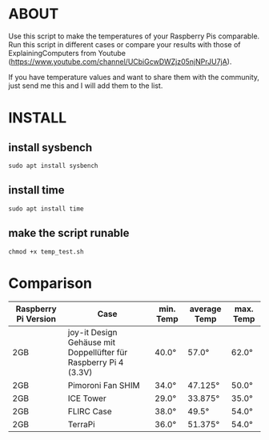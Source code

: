 # ABOUT
Use this script to make the temperatures of your Raspberry Pis comparable. Run this script in different cases or compare your results with those of ExplainingComputers from Youtube (https://www.youtube.com/channel/UCbiGcwDWZjz05njNPrJU7jA).

If you have temperature values and want to share them with the community, just send me this and I will add them to the list.

# INSTALL
## install sysbench
`sudo apt install sysbench`

## install time
`sudo apt install time`

## make the script runable
`chmod +x temp_test.sh`

# Comparison

|Raspberry Pi Version|Case|min. Temp|average Temp|max. Temp|
|----|----|----|----|----|
|2GB|joy-it Design Gehäuse mit Doppellüfter für Raspberry Pi 4 (3.3V)|40.0°|57.0°|62.0°|
|2GB|Pimoroni Fan SHIM|34.0°|47.125°|50.0°|
|2GB|ICE Tower|29.0°|33.875°|35.0°|
|2GB|FLIRC Case|38.0°|49.5°|54.0°|
|2GB|TerraPi|36.0°|51.375°|54.0°|
